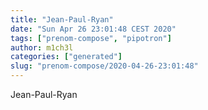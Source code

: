 ```yaml
---
title: "Jean-Paul-Ryan"
date: "Sun Apr 26 23:01:48 CEST 2020"
tags: ["prenom-compose", "pipotron"]
author: m1ch3l
categories: ["generated"]
slug: "prenom-compose/2020-04-26-23:01:48"
---
```


Jean-Paul-Ryan
